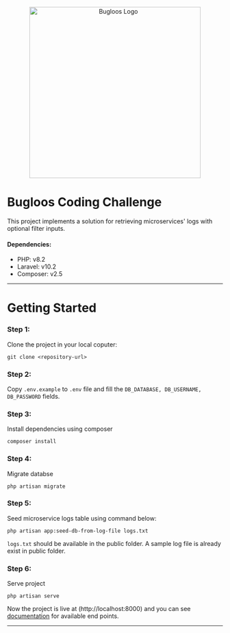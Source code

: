 <p align="center"><a href="https://laravel.com" target="_blank"><img src="https://bugloos.nl/wp-content/uploads/Bugloos-Logo.svg" width="400" alt="Bugloos Logo"></a></p>


# Bugloos Coding Challenge

This project implements a solution for retrieving microservices' logs with optional filter inputs.

#### Dependencies:

- PHP: v8.2
- Laravel: v10.2
- Composer: v2.5

-------

# Getting Started

### Step 1:
Clone the project in your local coputer:

```
git clone <repository-url>
```

### Step 2:
Copy `.env.example` to `.env` file and fill the `DB_DATABASE, DB_USERNAME, DB_PASSWORD` fields.

### Step 3:

Install dependencies using composer

```
composer install
```

### Step 4:

Migrate databse

```
php artisan migrate
```

### Step 5:

Seed microservice logs table using command below:

```
php artisan app:seed-db-from-log-file logs.txt
```
`logs.txt` should be available in the public folder. A sample log file is already exist in public folder.

### Step 6:

Serve project
```
php artisan serve
```
Now the project is live at (http://localhost:8000) and you can see [documentation](http://localhost:8000/api/documentation#/logs) for available end points.

-------